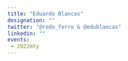```yaml
---
title: "Eduardo Blancas"
designation: ""
twitter: "@rodo_ferro & @edublancas"
linkedin: ""
events:
 - 2022mty
---
```


